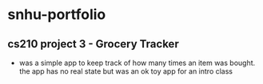 # snhu-portfolio
## cs210 project 3 - Grocery Tracker

- was a simple app to keep track of how many times an item was bought. the app has no real state but was an ok toy app for an intro class
